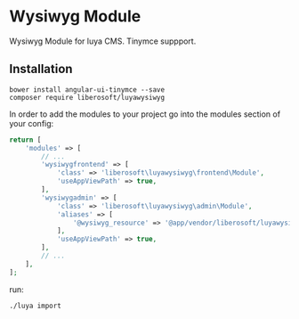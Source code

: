 # Wysiwyg Module
 
Wysiwyg Module for luya CMS. Tinymce suppport.
 
## Installation

```shell
bower install angular-ui-tinymce --save
composer require liberosoft/luyawysiwyg
```

In order to add the modules to your project go into the modules section of your config:

```php
return [
    'modules' => [
        // ...
        'wysiwygfrontend' => [
            'class' => 'liberosoft\luyawysiwyg\frontend\Module',
            'useAppViewPath' => true,
        ],
        'wysiwygadmin' => [
            'class' => 'liberosoft\luyawysiwyg\admin\Module',
            'aliases' => [
                '@wysiwyg_resource' => '@app/vendor/liberosoft/luyawysiwyg/src/admin'
            ],
            'useAppViewPath' => true,
        ],
        // ...
    ],
];
```

run:
```shell
./luya import
```